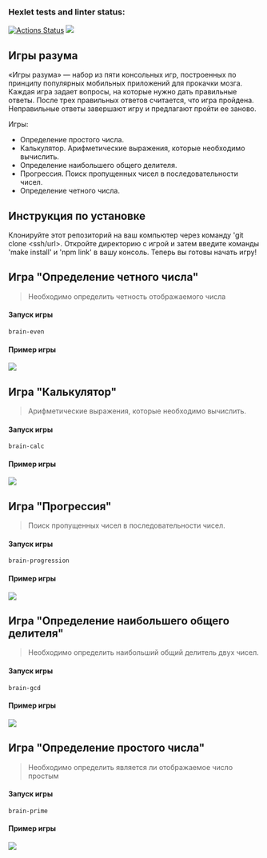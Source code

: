 ### Hexlet tests and linter status:
[![Actions Status](https://github.com/Garlend1/frontend-project-44/workflows/hexlet-check/badge.svg)](https://github.com/Garlend1/frontend-project-44/actions)
<a href="https://codeclimate.com/github/Garlend1/frontend-project-44/maintainability"><img src="https://api.codeclimate.com/v1/badges/482152b02c7414953f42/maintainability" /></a>

## Игры разума

«Игры разума» — набор из пяти консольных игр, построенных по принципу популярных мобильных приложений для прокачки мозга. Каждая игра задает вопросы, на которые нужно дать правильные ответы. После трех правильных ответов считается, что игра пройдена. Неправильные ответы завершают игру и предлагают пройти ее заново. 

Игры:

- Определение простого числа.
- Калькулятор. Арифметические выражения, которые необходимо вычислить.
- Определение наибольшего общего делителя.
- Прогрессия. Поиск пропущенных чисел в последовательности чисел.
- Определение четного числа.

## Инструкция по установке

Клонируйте этот репозиторий на ваш компьютер через команду 'git clone <ssh/url>. Откройте директорию с игрой и затем введите команды 'make install' и 'npm link' в вашу консоль. Теперь вы готовы начать игру!

## Игра "Определение четного числа"
> Необходимо определить четность отображаемого числа 
#### Запуск игры
```
brain-even 
```
#### Пример игры

<a href="https://asciinema.org/a/NWfWIvj5fhBxNshzV3VDK391H" target="_blank"><img src="https://asciinema.org/a/NWfWIvj5fhBxNshzV3VDK391H.svg" /></a>


## Игра "Калькулятор"
> Арифметические выражения, которые необходимо вычислить.

#### Запуск игры
```
brain-calc
```
#### Пример игры
<a href="https://asciinema.org/a/71l7TrCGpMoq8mlvXR9R7mutf" target="_blank"><img src="https://asciinema.org/a/71l7TrCGpMoq8mlvXR9R7mutf.svg" /></a>

## Игра "Прогрессия" 
> Поиск пропущенных чисел в последовательности чисел.

#### Запуск игры
```
brain-progression
```
#### Пример игры

<a href="https://asciinema.org/a/EYb6t8TsAtjxKojo0HyLm41rU" target="_blank"><img src="https://asciinema.org/a/EYb6t8TsAtjxKojo0HyLm41rU.svg" /></a>

## Игра "Определение наибольшего общего делителя" 
> Необходимо определить наибольший общий делитель двух чисел.

#### Запуск игры
```
brain-gcd
```
#### Пример игры

<a href="https://asciinema.org/a/SI5Gt6o6SygxEjb5mb4n2qCQT" target="_blank"><img src="https://asciinema.org/a/SI5Gt6o6SygxEjb5mb4n2qCQT.svg" /></a>

## Игра "Определение простого числа" 
> Необходимо определить является ли отображаемое число простым

#### Запуск игры
```
brain-prime
```
#### Пример игры

<a href="https://asciinema.org/a/f2CKZoGgr4z57Hz5wQnCBNVxH" target="_blank"><img src="https://asciinema.org/a/f2CKZoGgr4z57Hz5wQnCBNVxH.svg" /></a>